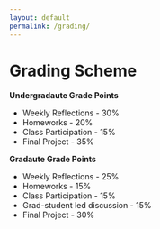 ```yaml
---
layout: default
permalink: /grading/
---
```


# **Grading Scheme**

**Undergradaute Grade Points**

* Weekly Reflections - 30%
* Homeworks - 20%
* Class Participation - 15%
* Final Project - 35%


**Gradaute Grade Points**

* Weekly Reflections - 25%
* Homeworks - 15%
* Class Participation - 15%
* Grad-student led discussion - 15%
* Final Project - 30%